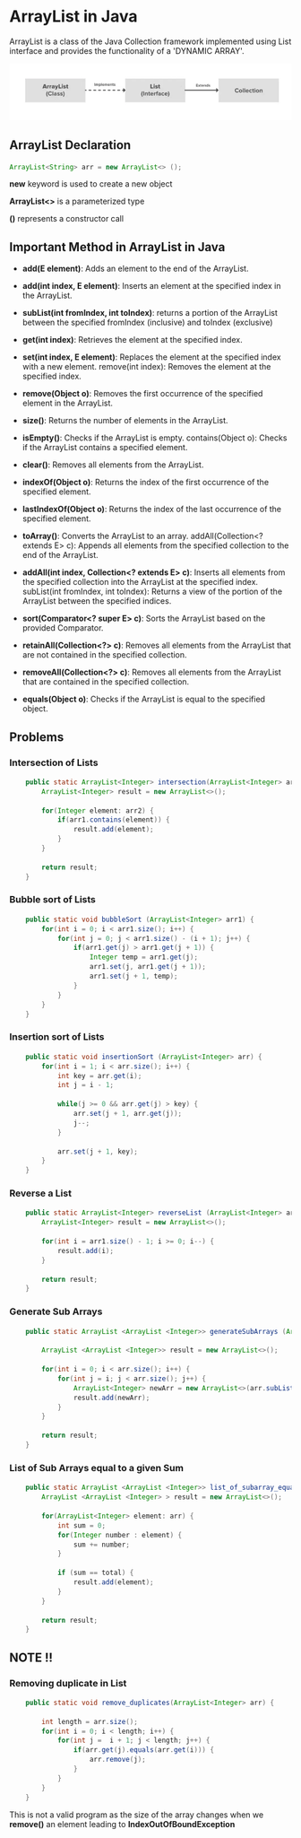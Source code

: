 # ArrayList in Java

ArrayList is a class of the Java Collection framework implemented using List interface and provides the functionality of a 'DYNAMIC ARRAY'.

![](../Assets/img/ArrayList.webp)

## ArrayList Declaration

```java
ArrayList<String> arr = new ArrayList<> ();
```

**new** keyword is used to create a new object

**ArrayList<>** is a parameterized type

**()** represents a constructor call

## Important Method in ArrayList in Java

- **add(E element)**: Adds an element to the end of the ArrayList.

- **add(int index, E element)**: Inserts an element at the specified index in the ArrayList.
- **subList(int fromIndex, int toIndex)**: returns a portion of the ArrayList between the specified fromIndex (inclusive) and toIndex (exclusive)
- **get(int index)**: Retrieves the element at the specified index.
- **set(int index, E element)**: Replaces the element at the specified index with a new element.
  remove(int index): Removes the element at the specified index.
- **remove(Object o)**: Removes the first occurrence of the specified element in the ArrayList.
- **size()**: Returns the number of elements in the ArrayList.
- **isEmpty()**: Checks if the ArrayList is empty.
  contains(Object o): Checks if the ArrayList contains a specified element.
- **clear()**: Removes all elements from the ArrayList.
- **indexOf(Object o)**: Returns the index of the first occurrence of the specified element.
- **lastIndexOf(Object o)**: Returns the index of the last occurrence of the specified element.
- **toArray()**: Converts the ArrayList to an array.
  addAll(Collection<? extends E> c): Appends all elements from the specified collection to the end of the ArrayList.
- **addAll(int index, Collection<? extends E> c)**: Inserts all elements from the specified collection into the ArrayList at the specified index.
  subList(int fromIndex, int toIndex): Returns a view of the portion of the ArrayList between the specified indices.
- **sort(Comparator<? super E> c)**: Sorts the ArrayList based on the provided Comparator.
- **retainAll(Collection<?> c)**: Removes all elements from the ArrayList that are not contained in the specified collection.
- **removeAll(Collection<?> c)**: Removes all elements from the ArrayList that are contained in the specified collection.
- **equals(Object o)**: Checks if the ArrayList is equal to the specified object.

## Problems

### Intersection of Lists

```java
    public static ArrayList<Integer> intersection(ArrayList<Integer> arr1, ArrayList<Integer> arr2) {
        ArrayList<Integer> result = new ArrayList<>();

        for(Integer element: arr2) {
            if(arr1.contains(element)) {
                result.add(element);
            }
        }

        return result;
    }
```

### Bubble sort of Lists

```java
    public static void bubbleSort (ArrayList<Integer> arr1) {
        for(int i = 0; i < arr1.size(); i++) {
            for(int j = 0; j < arr1.size() - (i + 1); j++) {
                if(arr1.get(j) > arr1.get(j + 1)) {
                    Integer temp = arr1.get(j);
                    arr1.set(j, arr1.get(j + 1));
                    arr1.set(j + 1, temp);
                }
            }
        }
    }
```

### Insertion sort of Lists

```java
    public static void insertionSort (ArrayList<Integer> arr) {
        for(int i = 1; i < arr.size(); i++) {
            int key = arr.get(i);
            int j = i - 1;

            while(j >= 0 && arr.get(j) > key) {
                arr.set(j + 1, arr.get(j));
                j--;
            }

            arr.set(j + 1, key);
        }
    }
```

### Reverse a List

```java
    public static ArrayList<Integer> reverseList (ArrayList<Integer> arr1) {
        ArrayList<Integer> result = new ArrayList<>();

        for(int i = arr1.size() - 1; i >= 0; i--) {
            result.add(i);
        }

        return result;
    }
```

### Generate Sub Arrays

```java
    public static ArrayList <ArrayList <Integer>> generateSubArrays (ArrayList<Integer> arr) {

        ArrayList <ArrayList <Integer>> result = new ArrayList<>();

        for(int i = 0; i < arr.size(); i++) {
            for(int j = i; j < arr.size(); j++) {
                ArrayList<Integer> newArr = new ArrayList<>(arr.subList(i, j + 1));
                result.add(newArr);
            }
        }

        return result;
    }
```

### List of Sub Arrays equal to a given Sum

```java
    public static ArrayList <ArrayList <Integer>> list_of_subarray_equal_to_sum(ArrayList <ArrayList <Integer>> arr, int total) {
        ArrayList <ArrayList <Integer> > result = new ArrayList<>();

        for(ArrayList<Integer> element: arr) {
            int sum = 0;
            for(Integer number : element) {
                sum += number;
            }

            if (sum == total) {
                result.add(element);
            }
        }

        return result;
    }
```

## NOTE !!

### Removing duplicate in List

```java
    public static void remove_duplicates(ArrayList<Integer> arr) {

        int length = arr.size();
        for(int i = 0; i < length; i++) {
            for(int j =  i + 1; j < length; j++) {
                if(arr.get(j).equals(arr.get(i))) {
                    arr.remove(j);
                }
            }
        }
    }
```

This is not a valid program as the size of the array changes when we **remove()** an element leading to **IndexOutOfBoundException**
